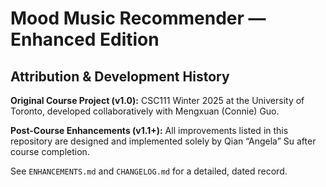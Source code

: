 # Mood Music Recommender — Enhanced Edition

## Attribution & Development History
**Original Course Project (v1.0):** CSC111 Winter 2025 at the University of Toronto, developed collaboratively with Mengxuan (Connie) Guo.

**Post-Course Enhancements (v1.1+):** All improvements listed in this repository are designed and implemented solely by Qian “Angela” Su after course completion.

See `ENHANCEMENTS.md` and `CHANGELOG.md` for a detailed, dated record.

